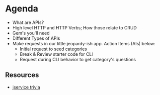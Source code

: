 # Agenda
- What are APIs?
- High level HTTP and HTTP Verbs; How those relate to CRUD
- Gem's you'll need
- Different Types of APIs
- Make requests in our little jeopardy-ish app. Action Items (AIs) below:
  - Initial request to seed categories 
  - Break & Review starter code for CLI
  - Request during CLI behavior to get category's questions 



## Resources
- [jservice trivia](http://jservice.io/)




